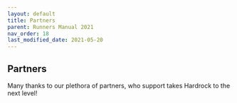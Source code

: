 ```yaml
---
layout: default
title: Partners
parent: Runners Manual 2021
nav_order: 18
last_modified_date: 2021-05-20
---
```


## Partners

Many thanks to our plethora of partners, who support takes Hardrock to the next level!
